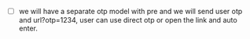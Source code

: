 - [ ] we will have a separate otp model with pre and we will send user otp and url?otp=1234, user can use direct otp or open the link and auto enter.
